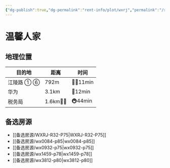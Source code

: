 ```yaml
---
{"dg-publish":true,"dg-permalink":"rent-info/plot/wxrj","permalink":"/rent-info/plot/wxrj/"}
---
```



# 温馨人家

## 地理位置

| 目的地     | 距离       | 时间       |
| ---------- | ---------- | ---------- |
| 江陵路 ① ⑥ | 792m       | 🚶‍♂️11min |
| 华为       | 3.1km      | 🛵12min    |
| 税务局     | 1.6km🚶‍♂️ | 🚇44min    |

## 备选房源

- [[备选房源/WXRJ-R32-P75\|WXRJ-R32-P75]]
- [[备选房源/wx0084-p85\|wx0084-p85]]
- [[备选房源/wx0932-p75\|wx0932-p75]]
- [[备选房源/wx1459-p78\|wx1459-p78]]
- [[备选房源/wx3812-p80\|wx3812-p80]]

